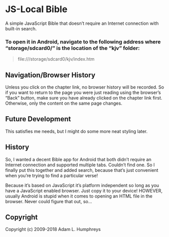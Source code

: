 # JS-Local Bible
A simple JavaScript Bible that doesn’t require an Internet connection with built-in search.

### To open it in Android, navigate to the following address where “storage/sdcard0/” is the location of the “kjv” folder:

> file:///storage/sdcard0/kjv/index.htm

## Navigation/Browser History
Unless you click on the chapter link, no browser history will be recorded. So if you want to return to the page you were just reading using the browser’s “Back” button, make sure you have already clicked on the chapter link first. Otherwise, only the content on the same page changes.

## Future Development
This satisfies me needs, but I might do some more neat styling later.

## History
So, I wanted a decent Bible app for Android that both didn’t require an Internet connection and supported multiple tabs. Couldn’t find one. So I finally put this together and added search, because that’s just convenient when you’re trying to find a particular verse!

Because it’s based on JavaScript it’s platform independent so long as you have a JavaScript enabled browser. Just copy it to your device! HOWEVER, usually Android is stupid when it comes to opening an HTML file in the browser. Never could figure that out, so...

## Copyright
Copyright (c) 2009-2018 Adam L. Humphreys
